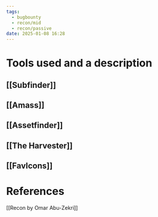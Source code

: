 ```yaml
---
tags:
  - bugbounty
  - recon/mid
  - recon/passive
date: 2025-01-08 16:28
---
```

# Tools used and a description
## [[Subfinder]]

## [[Amass]]
## [[Assetfinder]]
## [[The Harvester]]
## [[FavIcons]]


# References
[[Recon by Omar Abu-Zekri]]
